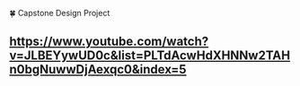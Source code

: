 🍀 Capstone Design Project
## https://www.youtube.com/watch?v=JLBEYywUD0c&list=PLTdAcwHdXHNNw2TAHn0bgNuwwDjAexqc0&index=5

